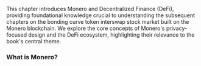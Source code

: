This chapter introduces Monero and Decentralized Finance (DeFi), providing foundational knowledge crucial to understanding the subsequent chapters on the bonding curve token interswap stock market built on the Monero blockchain.  We explore the core concepts of Monero's privacy-focused design and the DeFi ecosystem, highlighting their relevance to the book's central theme.


### What is Monero?

